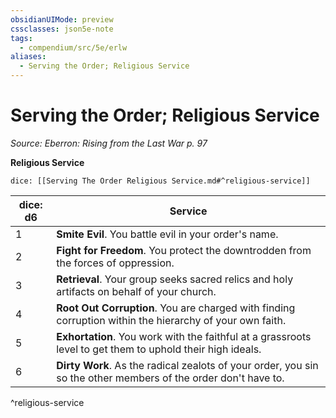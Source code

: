 ```yaml
---
obsidianUIMode: preview
cssclasses: json5e-note
tags:
  - compendium/src/5e/erlw
aliases:
  - Serving the Order; Religious Service
---
```

# Serving the Order; Religious Service
*Source: Eberron: Rising from the Last War p. 97* 

**Religious Service**

`dice: [[Serving The Order Religious Service.md#^religious-service]]`

| dice: d6 | Service |
|----------|---------|
| 1 | **Smite Evil**. You battle evil in your order's name. |
| 2 | **Fight for Freedom**. You protect the downtrodden from the forces of oppression. |
| 3 | **Retrieval**. Your group seeks sacred relics and holy artifacts on behalf of your church. |
| 4 | **Root Out Corruption**. You are charged with finding corruption within the hierarchy of your own faith. |
| 5 | **Exhortation**. You work with the faithful at a grassroots level to get them to uphold their high ideals. |
| 6 | **Dirty Work**. As the radical zealots of your order, you sin so the other members of the order don't have to. |
^religious-service
